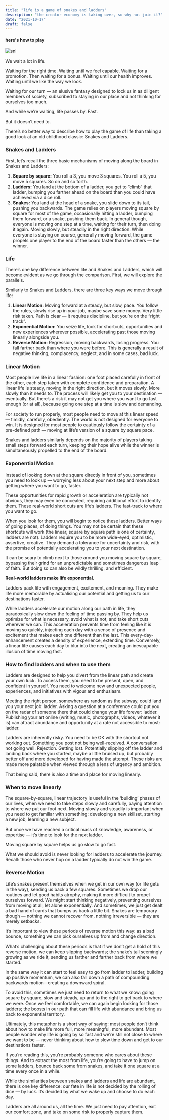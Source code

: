 ```yaml
---
title: "life is a game of snakes and ladders"
description: "the creator economy is taking over, so why not join it?"
date: "2021-10-17"
draft: false
---
```

#### here's how to play
![snl](https://miro.medium.com/max/700/1%2ADRs4LMIVdJLyPewGC-IU_Q.jpeg)

We wait a lot in life.

Waiting for the right time. Waiting until we feel capable. Waiting for a promotion. Then waiting for a bonus. Waiting until our health improves. Waiting until we like the way we look.

Waiting for our turn — an elusive fantasy designed to lock us in as diligent members of society, subscribed to staying in our place and not thinking for ourselves too much.

And while we’re waiting, life passes by. Fast.

But it doesn’t need to.

There’s no better way to describe how to play the game of life than taking a good look at an old childhood classic: Snakes and Ladders.

### Snakes and Ladders
First, let’s recall the three basic mechanisms of moving along the board in Snakes and Ladders:

1. **Square by square:** You roll a 3, you move 3 squares. You roll a 5, you move 5 squares. So on and so forth.
2. **Ladders:** You land at the bottom of a ladder, you get to “climb” that ladder, bumping you farther ahead on the board than you could have achieved via a dice roll.
3. **Snakes:** You land at the head of a snake, you slide down to its tail, pushing you backwards.
The game relies on players moving square by square for most of the game, occasionally hitting a ladder, bumping them forward, or a snake, pushing them back. In general though, everyone is moving one step at a time, waiting for their turn, then doing it again. Moving slowly, but steadily in the right direction. While everyone is staying on course, generally moving forward, the game propels one player to the end of the board faster than the others — the winner.

### Life
There’s one key difference between life and Snakes and Ladders, which will become evident as we go through the comparison. First, we will explore the parallels.

Similarly to Snakes and Ladders, there are three key ways we move through life:

1. **Linear Motion:** Moving forward at a steady, but slow, pace. You follow the rules, slowly rise up in your job, maybe save some money. Very little risk taken. Path is clear — it requires discipline, but you’re on the “right track”.
2. **Exponential Motion:** You seize life, look for shortcuts, opportunities and new experiences wherever possible, accelerating past those moving linearly alongside you.
3. **Reverse Motion:** Regression, moving backwards, losing progress. You fall farther back than where you were before. This is generally a result of negative thinking, complacency, neglect, and in some cases, bad luck.

### Linear Motion
Most people live life in a linear fashion: one foot placed carefully in front of the other, each step taken with complete confidence and preparation. A linear life is steady, moving in the right direction, but it moves slowly. More slowly than it needs to. The process will likely get you to your destination — eventually. But there’s a risk it may not get you where you want to go fast enough (or at all), because going one step at a time is slow and demanding.

For society to run properly, most people need to move at this linear speed — timidly, carefully, obediently. The world is not designed for everyone to win. It is designed for most people to cautiously follow the certainty of a pre-defined path — moving at life’s version of a square by square pace.

Snakes and ladders similarly depends on the majority of players taking small steps forward each turn, keeping their hope alive while the winner is simultaneously propelled to the end of the board.

### Exponential Motion
Instead of looking down at the square directly in front of you, sometimes you need to look up — worrying less about your next step and more about getting where you want to go, faster.

These opportunities for rapid growth or acceleration are typically not obvious, they may even be concealed, requiring additional effort to identify them. These real-world short cuts are life’s ladders. The fast-track to where you want to go.

When you look for them, you will begin to notice these ladders. Better ways of going places, of doing things. You may not be certain that these shortcuts will work (the linear, square by square path is one of certainty, ladders are not). Ladders require you to be more wide-eyed, optimistic, assertive, creative. They demand a tolerance for uncertainty and risk, with the promise of potentially accelerating you to your next destination.

It can be scary to climb next to those around you moving square by square, bypassing their grind for an unpredictable and sometimes dangerous leap of faith. But doing so can also be wildly thrilling, and efficient.

**Real-world ladders make life exponential.**

Ladders pack life with engagement, excitement, and meaning. They make life more memorable by actualising our potential and getting us to our destinations faster.

While ladders accelerate our motion along our path in life, they paradoxically slow down the feeling of time passing by. They help us optimize for what is necessary, avoid what is not, and take short cuts wherever we can. This acceleration prevents time from feeling like it is moving so quickly, injecting each day with a sense of presence and excitement that makes each one different than the last. This every-day-enhancement creates a density of experience, extending time. Conversely, a linear life causes each day to blur into the next, creating an inescapable illusion of time moving fast.

### How to find ladders and when to use them
Ladders are designed to help you divert from the linear path and create your own luck. To access them, you need to be present, open, and confident in yourself. You need to welcome new and unexpected people, experiences, and initiatives with vigour and enthusiasm.

Meeting the right person, somewhere as random as the subway, could land you your next job: ladder. Asking a question at a conference could put you on the radar of someone there that could change your life forever: ladder. Publishing your art online (writing, music, photographs, videos, whatever it is) can attract abundance and opportunity at a rate not accessible to most: ladder.

Ladders are inherently risky. You need to be OK with the shortcut not working out. Something you post not being well-received. A conversation not going well. Rejection. Getting lost. Potentially slipping off the ladder and landing back where you started, maybe a little bruised up, but probably better off and more developed for having made the attempt. These risks are made more palatable when viewed through a lens of urgency and ambition.

That being said, there is also a time and place for moving linearly.

### When to move linearly
The square-by-square, linear trajectory is useful in the ‘building’ phases of our lives, when we need to take steps slowly and carefully, paying attention to where we put our foot next. Moving slowly and steadily is important when you need to get familiar with something: developing a new skillset, starting a new job, learning a new subject.

But once we have reached a critical mass of knowledge, awareness, or expertise — it’s time to look for the next ladder.

Moving square by square helps us go slow to go fast.

What we should avoid is never looking for ladders to accelerate the journey. Recall: those who never hop on a ladder typically do not win the game.

### Reverse Motion
Life’s snakes present themselves when we get in our own way (or life gets in the way), sending us back a few squares. Sometimes we drop our routines and let good habits atrophy, making it more difficult to propel ourselves forward. We might start thinking negatively, preventing ourselves from moving at all, let alone exponentially. And sometimes, we just get dealt a bad hand of cards that bumps us back a little bit. Snakes are temporary though — nothing we cannot recover from, nothing irreversible — they are merely setbacks.

It’s important to view these periods of reverse motion this way: as a bad bounce, something we can pick ourselves up from and change direction.

What’s challenging about these periods is that if we don’t get a hold of this reverse motion, we can keep slipping backwards; the snake’s tail seemingly growing as we ride it, sending us farther and farther back from where we started.

In the same way it can start to feel easy to go from ladder to ladder, building up positive momentum, we can also fall down a path of compounding backwards motion—creating a downward spiral.

To avoid this, sometimes we just need to return to what we know: going square by square, slow and steady, up and to the right to get back to where we were. Once we feel comfortable, we can again begin looking for those ladders; the boosts in our path that can fill life with abundance and bring us back to exponential territory.

Ultimately, this metaphor is a short way of saying: most people don’t think about how to make life more full, more meaningful, more abundant. Most people wonder why life is going by so fast and we’re still not close to where we want to be — never thinking about how to slow time down and get to our destinations faster.

If you’re reading this, you’re probably someone who cares about these things. And to extract the most from life, you’re going to have to jump on some ladders, bounce back some from snakes, and take it one square at a time every once in a while.

While the similarities between snakes and ladders and life are abundant, there is one key difference: our fate in life is not decided by the rolling of dice — by luck. It’s decided by what we wake up and choose to do each day.

Ladders are all around us, all the time. We just need to pay attention, exit our comfort zone, and take on some risk to properly capture them.


